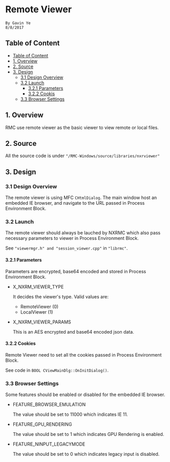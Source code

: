# **Remote Viewer** #

    By Gavin Ye
    8/8/2017



## Table of Content

- [Table of Content](#table-of-content)
- [1. Overview](#1-overview)
- [2. Source](#2-source)
- [3. Design](#3-implementation)
    - [3.1 Design Overview](#31-design-overview)
    - [3.2 Launch](#32-launch)
        - [3.2.1 Parameters](#321-parameters)
        - [3.2.2 Cookis](#322-cookies)
    - [3.3 Browser Settings](#33-browser-settings)

## 1. Overview

RMC use remote viewer as the basic viewer to view remote or local files.

## 2. Source

All the source code is under `"/RMC-Windows/source/libraries/nxrviewer"`

## 3. Design

### 3.1 Design Overview

The remote viewer is using MFC `CHtmlDialog`. The main window host an embedded IE browser, and navigate to the URL passed in Process Environment Block.

### 3.2 Launch

The remote viewer should always be lauched by NXRMC which also pass necessary parameters to viewer in Process Environment Block.

See `"viewermgr.h" and "session_viewer.cpp"` in `"librmc"`.

#### 3.2.1 Parameters

Parameters are encrypted, base64 encoded and stored in Process Environment Block.

- X_NXRM_VIEWER_TYPE

    It decides the viewer's type. Valid values are:

    - RemoteViewer (0)
    - LocalViewer (1)

- X_NXRM_VIEWER_PARAMS

    This is an AES encrypted and base64 encoded json data.

#### 3.2.2 Cookies

Remote Viewer need to set all the cookies passed in Process Environment Block.

See code in `BOOL CViewMainDlg::OnInitDialog()`.


### 3.3 Browser Settings

Some features should be enabled or disabled for the embedded IE browser.

- FEATURE_BROWSER_EMULATION

    The value should be set to 11000 which indicates IE 11.

- FEATURE_GPU_RENDERING

    The value should be set to 1 which indicates GPU Rendering is enabled.

- FEATURE_NINPUT_LEGACYMODE

    The value should be set to 0 which indicates legacy input is disabled.
